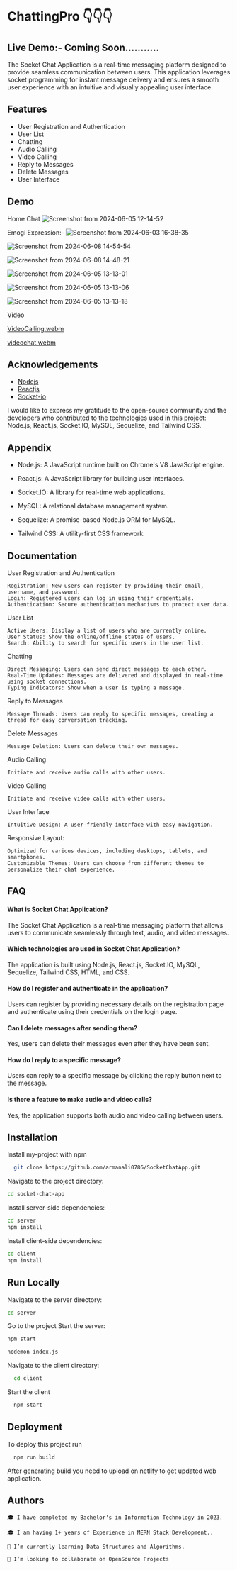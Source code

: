 
# ChattingPro 👇👇👇

## Live Demo:- Coming Soon...........

The Socket Chat Application is a real-time messaging platform designed to provide seamless communication between users. This application leverages socket programming for instant message delivery and ensures a smooth user experience with an intuitive and visually appealing user interface.

## Features

- User Registration and Authentication
- User List
- Chatting
- Audio Calling
- Video Calling
- Reply to Messages
- Delete Messages
- User Interface


## Demo

Home Chat
![Screenshot from 2024-06-05 12-14-52](https://github.com/armanali0786/SocketChatApp/assets/76746226/11de9847-91e6-4661-a57b-b3ebe4328017)

Emogi Expression:- 
![Screenshot from 2024-06-03 16-38-35](https://github.com/armanali0786/SocketChatApp/assets/76746226/5de47296-a158-4e35-bd4b-21734ff0aaeb)

![Screenshot from 2024-06-08 14-54-54](https://github.com/armanali0786/SocketChatApp/assets/76746226/91f64475-86ee-4129-8d51-073a4c5f243b)

![Screenshot from 2024-06-08 14-48-21](https://github.com/armanali0786/SocketChatApp/assets/76746226/553dec19-4027-4ffc-abb8-ee998ff264bf)

![Screenshot from 2024-06-05 13-13-01](https://github.com/armanali0786/SocketChatApp/assets/76746226/be07f31a-cb95-4cb5-8cee-7b6806d52ac4)

![Screenshot from 2024-06-05 13-13-06](https://github.com/armanali0786/SocketChatApp/assets/76746226/1dda37d2-6d37-430a-884f-4b6dbdd9770d)

![Screenshot from 2024-06-05 13-13-18](https://github.com/armanali0786/SocketChatApp/assets/76746226/3594d283-d058-4b0a-a0c7-ab9ff03c0b2e)


Video

[VideoCalling.webm](https://github.com/armanali0786/SocketChatApp/assets/76746226/4ed96983-3f6b-4713-9fe5-44bbab87f62d)

[videochat.webm](https://github.com/armanali0786/SocketChatApp/assets/76746226/c2b3fd51-b333-44c1-88d6-60c17f4a8443)



## Acknowledgements

 - [Nodejs](https://nodejs.org/docs/latest/api/)
 - [Reactjs](https://react.dev/reference/react)
 - [Socket-io](https://socket.io/docs/v4/tutorial/introduction)

I would like to express my gratitude to the open-source community and the developers who contributed to the technologies used in this project: Node.js, React.js, Socket.IO, MySQL, Sequelize, and Tailwind CSS. 

## Appendix


- Node.js: A JavaScript runtime built on Chrome's V8 JavaScript engine.

- React.js: A JavaScript library for building user interfaces.

- Socket.IO: A library for real-time web applications.

- MySQL: A relational database management system.

- Sequelize: A promise-based Node.js ORM for MySQL.

- Tailwind CSS: A utility-first CSS framework.



## Documentation

User Registration and Authentication
    
    Registration: New users can register by providing their email, username, and password.
    Login: Registered users can log in using their credentials.
    Authentication: Secure authentication mechanisms to protect user data.

User List
   
    Active Users: Display a list of users who are currently online.
    User Status: Show the online/offline status of users.
    Search: Ability to search for specific users in the user list.

Chatting
   
    Direct Messaging: Users can send direct messages to each other.
    Real-Time Updates: Messages are delivered and displayed in real-time using socket connections.
    Typing Indicators: Show when a user is typing a message.

Reply to Messages
   
    Message Threads: Users can reply to specific messages, creating a thread for easy conversation tracking.

Delete Messages
    
    Message Deletion: Users can delete their own messages.


Audio Calling

    Initiate and receive audio calls with other users.

Video Calling

    Initiate and receive video calls with other users.

User Interface
    
    Intuitive Design: A user-friendly interface with easy navigation.

Responsive Layout: 

    Optimized for various devices, including desktops, tablets, and smartphones.
    Customizable Themes: Users can choose from different themes to personalize their chat experience.

## FAQ

#### What is Socket Chat Application?
The Socket Chat Application is a real-time messaging platform that allows users to communicate seamlessly through text, audio, and video messages.

####  Which technologies are used in Socket Chat Application?

The application is built using Node.js, React.js, Socket.IO, MySQL, Sequelize, Tailwind CSS, HTML, and CSS.


####  How do I register and authenticate in the application?

Users can register by providing necessary details on the registration page and authenticate using their credentials on the login page.

#### Can I delete messages after sending them?

Yes, users can delete their messages even after they have been sent.

#### How do I reply to a specific message?

Users can reply to a specific message by clicking the reply button next to the message.

#### Is there a feature to make audio and video calls?

Yes, the application supports both audio and video calling between users.

## Installation

Install my-project with npm

```bash
  git clone https://github.com/armanali0786/SocketChatApp.git

```
Navigate to the project directory:

```bash
cd socket-chat-app
```

Install server-side dependencies:

```bash
cd server
npm install

```

Install client-side dependencies:

```bash
cd client
npm install

```

## Run Locally

Navigate to the server directory:

```bash
cd server
```

Go to the project Start the server:

```bash
npm start

nodemon index.js
```

Navigate to the client directory:

```bash
  cd client

```

Start the client

```bash
  npm start
```


## Deployment

To deploy this project run

```bash
  npm run build
```

After generating build you need to upload on netlify to get updated web application.
## Authors



    🎓 I have completed my Bachelor's in Information Technology in 2023.

    🎓 I am having 1+ years of Experience in MERN Stack Development..

    🌱 I’m currently learning Data Structures and Algorithms.

    👯 I’m looking to collaborate on OpenSource Projects

